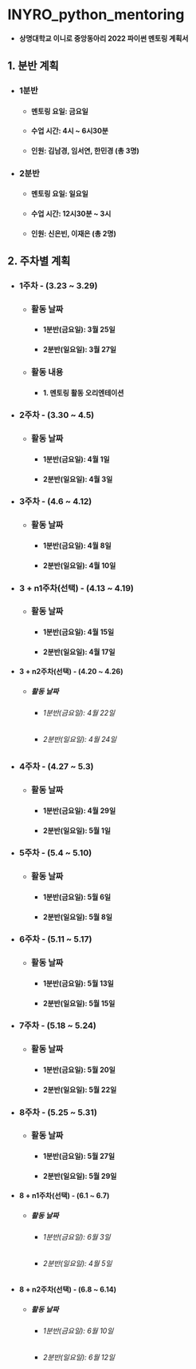# INYRO_python_mentoring
* #### 상명대학교 이니로 중앙동아리 2022 파이썬 멘토링 계획서

## 1. 분반 계획
* ### 1분반
    - #### 멘토링 요일: 금요일
    - #### 수업 시간: 4시 ~ 6시30분
    - #### 인원: 김남경, 임서연, 한민경 (총 3명)

* ### 2분반
    - #### 멘토링 요일: 일요일
    - #### 수업 시간: 12시30분 ~ 3시
    - #### 인원: 신은빈, 이재은 (총 2명)

## 2. 주차별 계획
* ### 1주차 - (3.23 ~ 3.29)
    - ### 활동 날짜
        + #### 1분반(금요일): 3월 25일
        + #### 2분반(일요일): 3월 27일
    - ### 활동 내용
        + #### 1. 멘토링 활동 오리엔테이션

* ### 2주차 - (3.30 ~ 4.5)
    - ### 활동 날짜
        + #### 1분반(금요일): 4월 1일
        + #### 2분반(일요일): 4월 3일

* ### 3주차 - (4.6 ~ 4.12)
    - ### 활동 날짜
        + #### 1분반(금요일): 4월 8일
        + #### 2분반(일요일): 4월 10일

* ### 3 + n1주차(선택) - (4.13 ~ 4.19)
    - ### 활동 날짜
        + #### 1분반(금요일): 4월 15일
        + #### 2분반(일요일): 4월 17일

- #### 3 + n2주차(선택) - (4.20 ~ 4.26)
    - ##### 활동 날짜
        + ###### 1분반(금요일): 4월 22일
        + ###### 2분반(일요일): 4월 24일

* ### 4주차 - (4.27 ~ 5.3)
    - ### 활동 날짜
        + #### 1분반(금요일): 4월 29일
        + #### 2분반(일요일): 5월 1일

* ### 5주차 - (5.4 ~ 5.10)
    - ### 활동 날짜
        + #### 1분반(금요일): 5월 6일
        + #### 2분반(일요일): 5월 8일
* ### 6주차 - (5.11 ~ 5.17)
    - ### 활동 날짜
        + #### 1분반(금요일): 5월 13일
        + #### 2분반(일요일): 5월 15일

* ### 7주차 - (5.18 ~ 5.24)
    - ### 활동 날짜
        + #### 1분반(금요일): 5월 20일
        + #### 2분반(일요일): 5월 22일

* ### 8주차 - (5.25 ~ 5.31)
    - ### 활동 날짜
        + #### 1분반(금요일): 5월 27일
        + #### 2분반(일요일): 5월 29일

- #### 8 + n1주차(선택) - (6.1 ~ 6.7)
    - ##### 활동 날짜
        + ###### 1분반(금요일): 6월 3일
        + ###### 2분반(일요일): 4월 5일

- #### 8 + n2주차(선택) - (6.8 ~ 6.14)
    - ##### 활동 날짜
        + ###### 1분반(금요일): 6월 10일
        + ###### 2분반(일요일): 6월 12일
